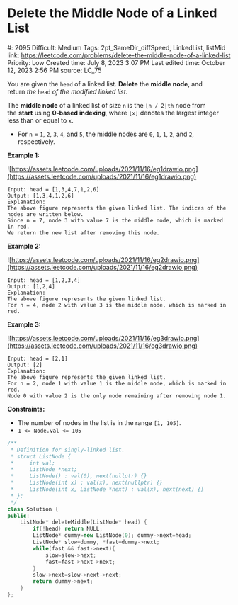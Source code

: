 # Delete the Middle Node of a Linked List

#: 2095
Difficult: Medium
Tags: 2pt_SameDir_diffSpeed, LinkedList, listMid
link: https://leetcode.com/problems/delete-the-middle-node-of-a-linked-list
Priority: Low
Created time: July 8, 2023 3:07 PM
Last edited time: October 12, 2023 2:56 PM
source: LC_75

You are given the `head` of a linked list. **Delete** the **middle node**, and return *the* `head` *of the modified linked list*.

The **middle node** of a linked list of size `n` is the `⌊n / 2⌋th` node from the **start** using **0-based indexing**, where `⌊x⌋` denotes the largest integer less than or equal to `x`.

- For `n` = `1`, `2`, `3`, `4`, and `5`, the middle nodes are `0`, `1`, `1`, `2`, and `2`, respectively.

**Example 1:**

![https://assets.leetcode.com/uploads/2021/11/16/eg1drawio.png](https://assets.leetcode.com/uploads/2021/11/16/eg1drawio.png)

```
Input: head = [1,3,4,7,1,2,6]
Output: [1,3,4,1,2,6]
Explanation:
The above figure represents the given linked list. The indices of the nodes are written below.
Since n = 7, node 3 with value 7 is the middle node, which is marked in red.
We return the new list after removing this node.

```

**Example 2:**

![https://assets.leetcode.com/uploads/2021/11/16/eg2drawio.png](https://assets.leetcode.com/uploads/2021/11/16/eg2drawio.png)

```
Input: head = [1,2,3,4]
Output: [1,2,4]
Explanation:
The above figure represents the given linked list.
For n = 4, node 2 with value 3 is the middle node, which is marked in red.

```

**Example 3:**

![https://assets.leetcode.com/uploads/2021/11/16/eg3drawio.png](https://assets.leetcode.com/uploads/2021/11/16/eg3drawio.png)

```
Input: head = [2,1]
Output: [2]
Explanation:
The above figure represents the given linked list.
For n = 2, node 1 with value 1 is the middle node, which is marked in red.
Node 0 with value 2 is the only node remaining after removing node 1.
```

**Constraints:**

- The number of nodes in the list is in the range `[1, 105]`.
- `1 <= Node.val <= 105`

```cpp
/**
 * Definition for singly-linked list.
 * struct ListNode {
 *     int val;
 *     ListNode *next;
 *     ListNode() : val(0), next(nullptr) {}
 *     ListNode(int x) : val(x), next(nullptr) {}
 *     ListNode(int x, ListNode *next) : val(x), next(next) {}
 * };
 */
class Solution {
public:
    ListNode* deleteMiddle(ListNode* head) {
        if(!head) return NULL;
        ListNode* dummy=new ListNode(0); dummy->next=head;
        ListNode* slow=dummy, *fast=dummy->next;
        while(fast && fast->next){
            slow=slow->next;
            fast=fast->next->next;
        }
        slow->next=slow->next->next;
        return dummy->next;
    }
};
```